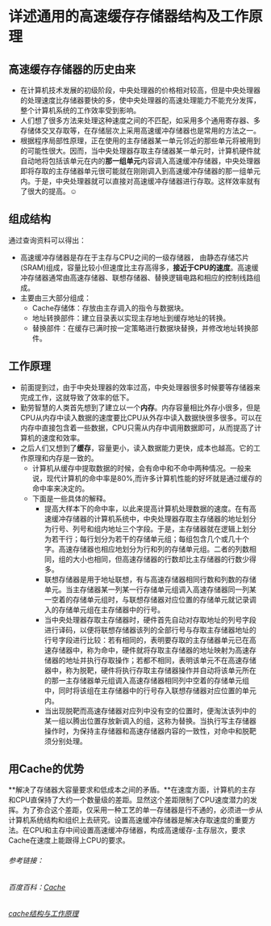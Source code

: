 # 详述通用的高速缓存存储器结构及工作原理
## 高速缓存存储器的历史由来
- 在计算机技术发展的初级阶段，中央处理器的价格相对较高，但是中央处理器的处理速度比存储器要快的多，使中央处理器的高速处理能力不能充分发挥，整个计算机系统的工作效率受到影响。
- 人们想了很多方法来处理这种速度之间的不匹配，如采用多个通用寄存器、多存储体交叉存取等，在存储层次上采用高速缓冲存储器也是常用的方法之一。
- 根据程序局部性原理，正在使用的主存储器某一单元邻近的那些单元将被用到的可能性很大。因而，当中央处理器存取主存储器某一单元时，计算机硬件就自动地将包括该单元在内的**那一组单元**内容调入高速缓冲存储器，中央处理器即将存取的主存储器单元很可能就在刚刚调入到高速缓冲存储器的那一组单元内。于是，中央处理器就可以直接对高速缓冲存储器进行存取。这样效率就有了很大的提高。:relaxed:

## 组成结构
通过查询资料可以得出：
- 高速缓冲存储器是存在于主存与CPU之间的一级存储器， 由静态存储芯片(SRAM)组成，容量比较小但速度比主存高得多，**接近于CPU的速度**。高速缓冲存储器通常由高速存储器、联想存储器、替换逻辑电路和相应的控制线路组成。
- 主要由三大部分组成：
  - Cache存储体：存放由主存调入的指令与数据块。
  - 地址转换部件：建立目录表以实现主存地址到缓存地址的转换。
  - 替换部件：在缓存已满时按一定策略进行数据块替换，并修改地址转换部件。
  
## 工作原理
- 前面提到过，由于中央处理器的效率过高，中央处理器很多时候要等存储器来完成工作，这就导致了效率的低下。
- 勤劳智慧的人类首先想到了建立以一个**内存**。内存容量相比外存小很多，但是CPU从内存中读入数据的速度要比CPU从外存中读入数据快很多很多。可以在内存中直接包含着一些数据，CPU只需从内存中调用数据即可，从而提高了计算机的速度和效率。
- 之后人们又想到了**缓存**，容量更小，读入数据能力更快，成本也越高。它的工作原理和内存是一致的。
  - 计算机从缓存中提取数据的时候，会有命中和不命中两种情况。一般来说，现代计算机的命中率是80%,而许多计算机性能的好坏就是通过缓存的命中率来决定的。
  - 下面是一些具体的解释。
    - 提高大样本下的命中率，以此来提高计算机处理数据的速度。在有高速缓冲存储器的计算机系统中，中央处理器存取主存储器的地址划分为行号、列号和组内地址三个字段。于是，主存储器就在逻辑上划分为若干行；每行划分为若干的存储单元组；每组包含几个或几十个字。高速存储器也相应地划分为行和列的存储单元组。二者的列数相同，组的大小也相同，但高速存储器的行数却比主存储器的行数少得多。
    - 联想存储器是用于地址联想，有与高速存储器相同行数和列数的存储单元。当主存储器某一列某一行存储单元组调入高速存储器同一列某一空着的存储单元组时，与联想存储器对应位置的存储单元就记录调入的存储单元组在主存储器中的行号。
    - 当中央处理器存取主存储器时，硬件首先自动对存取地址的列号字段进行译码，以便将联想存储器该列的全部行号与存取主存储器地址的行号字段进行比较：若有相同的，表明要存取的主存储器单元已在高速存储器中，称为命中，硬件就将存取主存储器的地址映射为高速存储器的地址并执行存取操作；若都不相同，表明该单元不在高速存储器中，称为脱靶，硬件将执行存取主存储器操作并自动将该单元所在的那一主存储器单元组调入高速存储器相同列中空着的存储单元组中，同时将该组在主存储器中的行号存入联想存储器对应位置的单元内。
    - 当出现脱靶而高速存储器对应列中没有空的位置时，便淘汰该列中的某一组以腾出位置存放新调入的组，这称为替换。当执行写主存储器操作时，为保持主存储器和高速存储器内容的一致性，对命中和脱靶须分别处理。

## 用Cache的优势
**解决了存储器大容量要求和低成本之间的矛盾。**在速度方面，计算机的主存和CPU直保持了大约一个数量级的差距。显然这个差距限制了CPU速度潜力的发挥。为了弥合这个差距，仅采用一种工艺的单一存储器是行不通的，必须进一步从计算机系统结构和组织上去研究。设置高速缓冲存储器是解决存取速度的重要方法。在CPU和主存中间设置高速缓冲存储器，构成高速缓存-主存层次，要求Cache在速度上能跟得上CPU的要求。

###### 参考链接：
###### 百度百科：[Cache](https://baike.baidu.com/item/高速缓冲存储器/9027270?fr=aladdin)
###### [cache结构与工作原理](https://blog.csdn.net/baidu_35679960/article/details/78610804)
